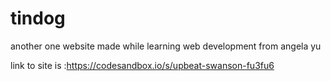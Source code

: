 # tindog
another one website made while learning web development from angela yu

link to site is :https://codesandbox.io/s/upbeat-swanson-fu3fu6
